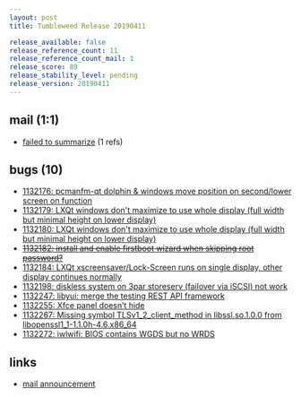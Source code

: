 ```yaml
---
layout: post
title: Tumbleweed Release 20190411

release_available: false
release_reference_count: 11
release_reference_count_mail: 1
release_score: 89
release_stability_level: pending
release_version: 20190411
---
```


## mail (1:1)

- [failed to summarize](https://lists.opensuse.org/opensuse-factory/2019-04/msg00258.html) (1 refs)

## bugs (10)

<!--more-->

- [1132176: pcmanfm-qt dolphin & windows move position on second/lower screen on function](https://bugzilla.opensuse.org/show_bug.cgi?id=1132176)
- [1132179: LXQt windows don't maximize to use whole display (full width but minimal height on lower display)](https://bugzilla.opensuse.org/show_bug.cgi?id=1132179)
- [1132180: LXQt windows don't maximize to use whole display (full width but minimal height on lower display)](https://bugzilla.opensuse.org/show_bug.cgi?id=1132180)
- ~~[1132182: install and enable firstboot wizard when skipping root password?](https://bugzilla.opensuse.org/show_bug.cgi?id=1132182)~~
- [1132184: LXQt xscreensaver/Lock-Screen runs on single display, other display continues normally](https://bugzilla.opensuse.org/show_bug.cgi?id=1132184)
- [1132198: diskless system on 3par storeserv (failover via iSCSI) not work](https://bugzilla.opensuse.org/show_bug.cgi?id=1132198)
- [1132247: libyui: merge the testing REST API framework](https://bugzilla.opensuse.org/show_bug.cgi?id=1132247)
- [1132255: Xfce panel doesn’t hide](https://bugzilla.opensuse.org/show_bug.cgi?id=1132255)
- [1132267: Missing symbol TLSv1_2_client_method in libssl.so.1.0.0 from libopenssl1_1-1.1.0h-4.6.x86_64](https://bugzilla.opensuse.org/show_bug.cgi?id=1132267)
- [1132272: iwlwifi: BIOS contains WGDS but no WRDS](https://bugzilla.opensuse.org/show_bug.cgi?id=1132272)



## links

- [mail announcement](https://lists.opensuse.org/opensuse-factory/2019-04/msg00200.html)
